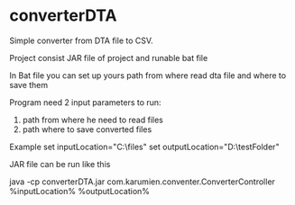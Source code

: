 # converterDTA
Simple converter from DTA file to CSV.  

Project consist JAR file of project and runable bat file 

In Bat file you can set up yours path from where read dta file and where to save them

Program need 2 input parameters to run: 

1. path from where he need to read files
2. path where to save converted files

Example 
set inputLocation="C:\files"
set outputLocation="D:\testFolder"

JAR file can be run like this 

java -cp converterDTA.jar com.karumien.conventer.ConverterController %inputLocation% %outputLocation%
